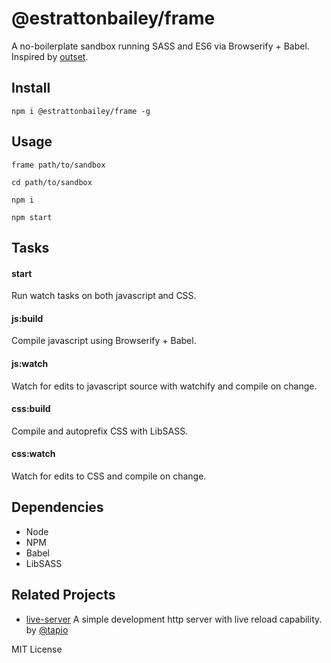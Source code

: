 # @estrattonbailey/frame
A no-boilerplate sandbox running SASS and ES6 via Browserify + Babel. Inspired by [outset](https://github.com/callmecavs/outset).

## Install
```
npm i @estrattonbailey/frame -g
```

## Usage
```
frame path/to/sandbox

cd path/to/sandbox

npm i

npm start
```

## Tasks

#### start
Run watch tasks on both javascript and CSS. 

#### js:build
Compile javascript using Browserify + Babel.

#### js:watch
Watch for edits to javascript source with watchify and compile on change.

#### css:build
Compile and autoprefix CSS with LibSASS.

#### css:watch
Watch for edits to CSS and compile on change.

## Dependencies
- Node
- NPM
- Babel
- LibSASS

## Related Projects
- [live-server](https://github.com/tapio/live-server) A simple development http server with live reload capability. by [@tapio](https://github.com/tapio)

MIT License
